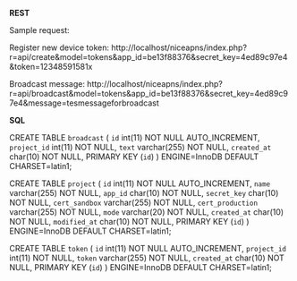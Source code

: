 **REST**

Sample request:

Register new device token:
http://localhost/niceapns/index.php?r=api/create&model=tokens&app_id=be13f88376&secret_key=4ed89c97e4&token=12348591581x

Broadcast message:
http://localhost/niceapns/index.php?r=api/broadcast&model=tokens&app_id=be13f88376&secret_key=4ed89c97e4&message=tesmessageforbroadcast


**SQL**

CREATE TABLE `broadcast` (
  `id` int(11) NOT NULL AUTO_INCREMENT,
  `project_id` int(11) NOT NULL,
  `text` varchar(255) NOT NULL,
  `created_at` char(10) NOT NULL,
  PRIMARY KEY (`id`)
) ENGINE=InnoDB DEFAULT CHARSET=latin1;

CREATE TABLE `project` (
  `id` int(11) NOT NULL AUTO_INCREMENT,
  `name` varchar(255) NOT NULL,
  `app_id` char(10) NOT NULL,
  `secret_key` char(10) NOT NULL,
  `cert_sandbox` varchar(255) NOT NULL,
  `cert_production` varchar(255) NOT NULL,
  `mode` varchar(20) NOT NULL,
  `created_at` char(10) NOT NULL,
  `modified_at` char(10) NOT NULL,
  PRIMARY KEY (`id`)
) ENGINE=InnoDB  DEFAULT CHARSET=latin1;

CREATE TABLE `token` (
  `id` int(11) NOT NULL AUTO_INCREMENT,
  `project_id` int(11) NOT NULL,
  `token` varchar(255) NOT NULL,
  `created_at` char(10) NOT NULL,
  PRIMARY KEY (`id`)
) ENGINE=InnoDB  DEFAULT CHARSET=latin1;